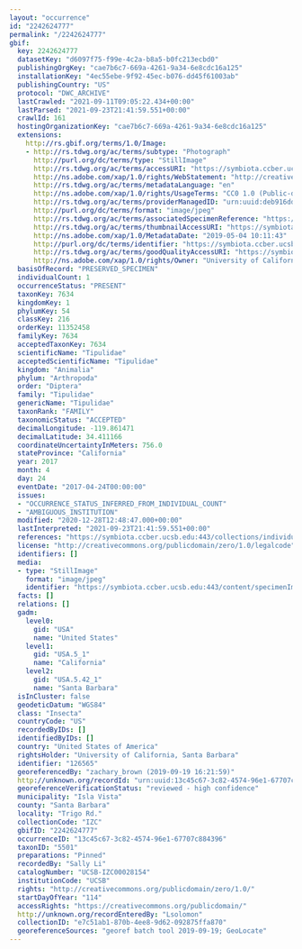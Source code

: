 ```yaml
---
layout: "occurrence"
id: "2242624777"
permalink: "/2242624777"
gbif:
  key: 2242624777
  datasetKey: "d6097f75-f99e-4c2a-b8a5-b0fc213ecbd0"
  publishingOrgKey: "cae7b6c7-669a-4261-9a34-6e8cdc16a125"
  installationKey: "4ec55ebe-9f92-45ec-b076-dd45f61003ab"
  publishingCountry: "US"
  protocol: "DWC_ARCHIVE"
  lastCrawled: "2021-09-11T09:05:22.434+00:00"
  lastParsed: "2021-09-23T21:41:59.551+00:00"
  crawlId: 161
  hostingOrganizationKey: "cae7b6c7-669a-4261-9a34-6e8cdc16a125"
  extensions:
    http://rs.gbif.org/terms/1.0/Image:
    - http://rs.tdwg.org/ac/terms/subtype: "Photograph"
      http://purl.org/dc/terms/type: "StillImage"
      http://rs.tdwg.org/ac/terms/accessURI: "https://symbiota.ccber.ucsb.edu:443/content/specimenImages/UCSB_IZC/UCSB-IZC00028/UCSB-IZC00028154.jpg"
      http://ns.adobe.com/xap/1.0/rights/WebStatement: "http://creativecommons.org/publicdomain/zero/1.0/"
      http://rs.tdwg.org/ac/terms/metadataLanguage: "en"
      http://ns.adobe.com/xap/1.0/rights/UsageTerms: "CC0 1.0 (Public-domain)"
      http://rs.tdwg.org/ac/terms/providerManagedID: "urn:uuid:deb916dd-1c5c-468e-aa8d-edb4e0882ffb"
      http://purl.org/dc/terms/format: "image/jpeg"
      http://rs.tdwg.org/ac/terms/associatedSpecimenReference: "https://symbiota.ccber.ucsb.edu:443/collections/individual/index.php?occid=126565"
      http://rs.tdwg.org/ac/terms/thumbnailAccessURI: "https://symbiota.ccber.ucsb.edu:443/content/specimenImages/UCSB_IZC/UCSB-IZC00028/UCSB-IZC00028154_tn.jpg"
      http://ns.adobe.com/xap/1.0/MetadataDate: "2019-05-04 10:11:43"
      http://purl.org/dc/terms/identifier: "https://symbiota.ccber.ucsb.edu:443/content/specimenImages/UCSB_IZC/UCSB-IZC00028/UCSB-IZC00028154.jpg"
      http://rs.tdwg.org/ac/terms/goodQualityAccessURI: "https://symbiota.ccber.ucsb.edu:443/content/specimenImages/UCSB_IZC/UCSB-IZC00028/UCSB-IZC00028154.jpg"
      http://ns.adobe.com/xap/1.0/rights/Owner: "University of California, Santa Barbara"
  basisOfRecord: "PRESERVED_SPECIMEN"
  individualCount: 1
  occurrenceStatus: "PRESENT"
  taxonKey: 7634
  kingdomKey: 1
  phylumKey: 54
  classKey: 216
  orderKey: 11352458
  familyKey: 7634
  acceptedTaxonKey: 7634
  scientificName: "Tipulidae"
  acceptedScientificName: "Tipulidae"
  kingdom: "Animalia"
  phylum: "Arthropoda"
  order: "Diptera"
  family: "Tipulidae"
  genericName: "Tipulidae"
  taxonRank: "FAMILY"
  taxonomicStatus: "ACCEPTED"
  decimalLongitude: -119.861471
  decimalLatitude: 34.411166
  coordinateUncertaintyInMeters: 756.0
  stateProvince: "California"
  year: 2017
  month: 4
  day: 24
  eventDate: "2017-04-24T00:00:00"
  issues:
  - "OCCURRENCE_STATUS_INFERRED_FROM_INDIVIDUAL_COUNT"
  - "AMBIGUOUS_INSTITUTION"
  modified: "2020-12-28T12:48:47.000+00:00"
  lastInterpreted: "2021-09-23T21:41:59.551+00:00"
  references: "https://symbiota.ccber.ucsb.edu:443/collections/individual/index.php?occid=126565"
  license: "http://creativecommons.org/publicdomain/zero/1.0/legalcode"
  identifiers: []
  media:
  - type: "StillImage"
    format: "image/jpeg"
    identifier: "https://symbiota.ccber.ucsb.edu:443/content/specimenImages/UCSB_IZC/UCSB-IZC00028/UCSB-IZC00028154.jpg"
  facts: []
  relations: []
  gadm:
    level0:
      gid: "USA"
      name: "United States"
    level1:
      gid: "USA.5_1"
      name: "California"
    level2:
      gid: "USA.5.42_1"
      name: "Santa Barbara"
  isInCluster: false
  geodeticDatum: "WGS84"
  class: "Insecta"
  countryCode: "US"
  recordedByIDs: []
  identifiedByIDs: []
  country: "United States of America"
  rightsHolder: "University of California, Santa Barbara"
  identifier: "126565"
  georeferencedBy: "zachary_brown (2019-09-19 16:21:59)"
  http://unknown.org/recordId: "urn:uuid:13c45c67-3c82-4574-96e1-67707c884396"
  georeferenceVerificationStatus: "reviewed - high confidence"
  municipality: "Isla Vista"
  county: "Santa Barbara"
  locality: "Trigo Rd."
  collectionCode: "IZC"
  gbifID: "2242624777"
  occurrenceID: "13c45c67-3c82-4574-96e1-67707c884396"
  taxonID: "5501"
  preparations: "Pinned"
  recordedBy: "Sally Li"
  catalogNumber: "UCSB-IZC00028154"
  institutionCode: "UCSB"
  rights: "http://creativecommons.org/publicdomain/zero/1.0/"
  startDayOfYear: "114"
  accessRights: "https://creativecommons.org/publicdomain/"
  http://unknown.org/recordEnteredBy: "Lsolomon"
  collectionID: "e7c51ab1-870b-4ee8-9d62-092875ffa870"
  georeferenceSources: "georef batch tool 2019-09-19; GeoLocate"
---
```

